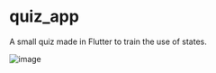 # quiz_app

A small quiz made in Flutter to train the use of states.

![image](https://github.com/DanielVieiraSS/Quiz_App/assets/86128183/9bfbd80a-179f-4d0f-b6af-e4061da2930f)
